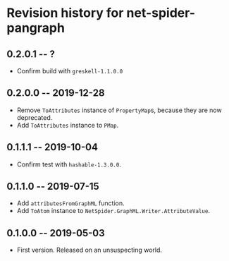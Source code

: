 # Revision history for net-spider-pangraph

## 0.2.0.1  -- ?

* Confirm build with `greskell-1.1.0.0`

## 0.2.0.0  -- 2019-12-28

* Remove `ToAttributes` instance of `PropertyMap`s, because they are
  now deprecated.
* Add `ToAttributes` instance to `PMap`.

## 0.1.1.1  -- 2019-10-04

* Confirm test with `hashable-1.3.0.0`.

## 0.1.1.0  -- 2019-07-15

* Add `attributesFromGraphML` function.
* Add `ToAtom` instance to `NetSpider.GraphML.Writer.AttributeValue`.


## 0.1.0.0  -- 2019-05-03

* First version. Released on an unsuspecting world.
